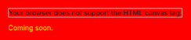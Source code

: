 <html style="background-color:red;">
  
<body>

<canvas id="myCanvas" width="500" height="75" style="border:1px solid #d3d3d3;">
Your browser does not support the HTML canvas tag.</canvas>

<script>
var c = document.getElementById("myCanvas");
var ctx = c.getContext("2d");
ctx.font = "40px ComicSans";
ctx.strokeText("Sams Random Knowledge.",10,50);
</script>

</body>
  
  <body style="background-color:red;">
    
  <p style="color:yellow">Coming soon.</p>
    
  </body>
  
 </html>
